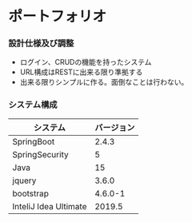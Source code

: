 # ポートフォリオ

### 設計仕様及び調整
- ログイン、CRUDの機能を持ったシステム
- URL構成はRESTに出来る限り準拠する
- 出来る限りシンプルに作る。面倒なことは行わない。

### システム構成

|  システム  |  バージョン  |
|---- | ----  | 
|  SpringBoot  |  2.4.3  | 
|  SpringSecurity  |  5  | 
|  Java  |  15  | 
|  jquery  |  3.6.0  | 
|  bootstrap  |  4.6.0-1  | 
| InteliJ Idea Ultimate | 2019.5 |

